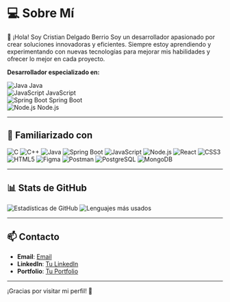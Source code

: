 # 💻 **Sobre Mí**
🌱 ¡Hola! Soy Cristian Delgado Berrio
Soy un desarrollador apasionado por crear soluciones innovadoras y eficientes. Siempre estoy aprendiendo y experimentando con nuevas tecnologías para mejorar mis habilidades y ofrecer lo mejor en cada proyecto.

**Desarrollador especializado en:**

![Java](https://img.shields.io/badge/Java-%23007396.svg?style=for-the-badge&logo=java&logoColor=white) Java  
![JavaScript](https://img.shields.io/badge/JavaScript-%23F7DF1E.svg?style=for-the-badge&logo=javascript&logoColor=black) JavaScript  
![Spring Boot](https://img.shields.io/badge/Spring_Boot-%236DB33F.svg?style=for-the-badge&logo=spring-boot&logoColor=white) Spring Boot  
![Node.js](https://img.shields.io/badge/Node.js-%23339933.svg?style=for-the-badge&logo=node.js&logoColor=white) Node.js

---

## 🚀 **Familiarizado con**
![C](https://img.shields.io/badge/C-%2300599C.svg?style=for-the-badge&logo=c&logoColor=white)
![C++](https://img.shields.io/badge/C%2B%2B-%2300599C.svg?style=for-the-badge&logo=c%2B%2B&logoColor=white)
![Java](https://img.shields.io/badge/Java-%23007396.svg?style=for-the-badge&logo=java&logoColor=white)
![Spring Boot](https://img.shields.io/badge/Spring_Boot-%236DB33F.svg?style=for-the-badge&logo=spring-boot&logoColor=white)
![JavaScript](https://img.shields.io/badge/JavaScript-%23F7DF1E.svg?style=for-the-badge&logo=javascript&logoColor=black)
![Node.js](https://img.shields.io/badge/Node.js-%23339933.svg?style=for-the-badge&logo=node.js&logoColor=white)
![React](https://img.shields.io/badge/React-%2361DAFB.svg?style=for-the-badge&logo=react&logoColor=black)
![CSS3](https://img.shields.io/badge/CSS3-%231572B6.svg?style=for-the-badge&logo=css3&logoColor=white)
![HTML5](https://img.shields.io/badge/HTML5-%23E34F26.svg?style=for-the-badge&logo=html5&logoColor=white)
![Figma](https://img.shields.io/badge/Figma-%23F24E1E.svg?style=for-the-badge&logo=figma&logoColor=white)
![Postman](https://img.shields.io/badge/Postman-%23FF6C37.svg?style=for-the-badge&logo=postman&logoColor=white)
![PostgreSQL](https://img.shields.io/badge/PostgreSQL-%23336791.svg?style=for-the-badge&logo=postgresql&logoColor=white)
![MongoDB](https://img.shields.io/badge/MongoDB-%2347A248.svg?style=for-the-badge&logo=mongodb&logoColor=white)

---

## 📊 **Stats de GitHub**
![Estadísticas de GitHub](https://github-readme-stats.vercel.app/api?username=tu_usuario_github&show_icons=true&theme=radical&hide_border=true)
![Lenguajes más usados](https://github-readme-stats.vercel.app/api/top-langs/?username=tu_usuario_github&layout=compact&theme=radical&hide_border=true)

---
<!--
## ✨ **Proyectos Destacados**
- **[Nombre del Proyecto 1](#)**: Descripción breve del proyecto.
- **[Nombre del Proyecto 2](#)**: Descripción breve del proyecto.
- **[Nombre del Proyecto 3](#)**: Descripción breve del proyecto.

---
-->

## 📫 **Contacto**
- **Email**: [Email](mailto:crdelgadobe@gmail.com)
- **LinkedIn**: [Tu LinkedIn](https://www.linkedin.com/in/cristian-delgado-berrio-1952122ba/)
- **Portfolio**: [Tu Portfolio](https://tuportfolio.com)

---

¡Gracias por visitar mi perfil! 💖

<!--
**CristianDB1/CristianDB1** is a ✨ _special_ ✨ repository because its `README.md` (this file) appears on your GitHub profile.

Here are some ideas to get you started:

- 🔭 I’m currently working on ...
- 🌱 I’m currently learning ...
- 👯 I’m looking to collaborate on ...
- 🤔 I’m looking for help with ...
- 💬 Ask me about ...
- 📫 How to reach me: ...
- 😄 Pronouns: ...
- ⚡ Fun fact: ...
-->
